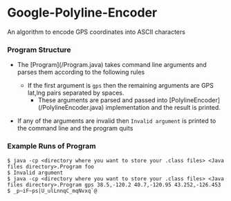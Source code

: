 # Google-Polyline-Encoder
An algorithm to encode GPS coordinates into ASCII characters

### Program Structure
* The [Program](<Java files directory>/Program.java) takes command line arguments and parses them according to the following rules
    - If the first argument is `gps` then the remaining arguments are GPS lat,lng pairs separated by spaces. 
        - These arguments are parsed and passed into [PolylineEncoder](<Java files directory>/PolylineEncoder.java) implementation and the result is printed.
 
* If any of the arguments are invalid then `Invalid argument` is printed to the command line and the program quits
    
### Example Runs of Program
    $ java -cp <directory where you want to store your .class files> <Java files directory>.Program foo
    $ Invalid argument
    $ java -cp <directory where you want to store your .class files> <Java files directory>.Program gps 38.5,-120.2 40.7,-120.95 43.252,-126.453
    $ _p~iF~ps|U_ulLnnqC_mqNvxq`@
    

    

    



